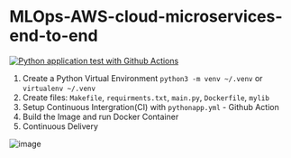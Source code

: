 # MLOps-AWS-cloud-microservices-end-to-end

[![Python application test with Github Actions](https://github.com/TranLuongBang/MLOps-AWS-cloud-microservices-end-to-end/actions/workflows/pythonapp.yml/badge.svg)](https://github.com/TranLuongBang/MLOps-AWS-cloud-microservices-end-to-end/actions/workflows/pythonapp.yml)

1. Create a Python Virtual Environment `python3 -m venv ~/.venv` or `virtualenv ~/.venv`
2. Create files: `Makefile`, `requirments.txt`, `main.py`, `Dockerfile`, `mylib`
3. Setup Continuous Intergration(CI) with `pythonapp.yml` - Github Action
4. Build the Image and run Docker Container
5. Continuous Delivery

![image](https://user-images.githubusercontent.com/18412307/200442365-80468ea9-93b6-4e4a-970e-b27f777f438b.png)

